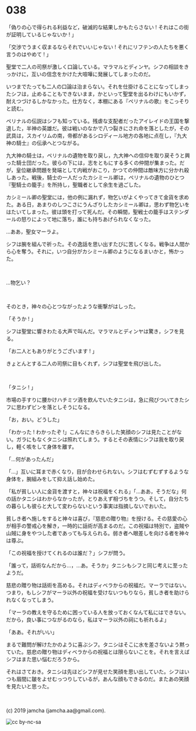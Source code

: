 

# 038

「偽りの心で得られる利益など，破滅的な結果しかもたらさない ! それはこの街が証明しているじゃないか ! 」

「交渉でうまく収まるならそれでいいじゃない ! それにリフテンの人たちを悪く言うのはやめて ! 」

聖堂で二人の司祭が激しく口論している。マラマルとディンヤ。シフの相談をきっかけに，互いの信念をかけた大喧嘩に発展してしまったのだ。

いつまでたっても二人の口論は治まらない。それを仕掛けることになってしまったシフは，止めることもできないまま，かといって聖堂を出るわけにもいかず，耐えつづけるしかなかった。仕方なく，本棚にある『ペリナルの歌』をこっそりと読む。

ペリナルの伝説はシフも知っている。残虐な支配者だったアイレイドの王国を撃退した，半神の英雄だ。彼は戦いのなかで八つ裂きにされ命を落としたが，その武具は，スカイリムの南，帝都があるシロディール地方の各地に点在し，『九大神の騎士』の伝承へとつながる。

九大神の騎士は，ペリナルの遺物を取り戻し，九大神への信仰を取り戻そうと興った騎士団だった。彼らの下には，志をともにする多くの仲間が集まった。だが，皇位継承問題を発端として内戦がおこり，かつての仲間は敵味方に分かれ殺しあった。戦後，騎士の一人だったカシミール卿は，ペリナルの遺物のひとつ『聖騎士の籠手』を所持し，聖職者として余生を過ごした。

カシミール卿の聖堂には，他の例に漏れず，物乞いがよくやってきて金貨を求めた。ある日，あまりのしつこさにうんざりしたカシミール卿は，思わず物乞いをはたいてしまった。彼は頭を打って死んだ。その瞬間，聖戦士の籠手はステンダールの怒りによって地に落ち，誰にも持ちあげられなくなった。

…ああ，聖女マーラよ。

シフは腕を組んで祈った。その逸話を思い出すたびに苦しくなる。戦争は人間から心を奪う。それに，いつ自分がカシミール卿のようになるまいかと，怖かった。

<br>

…物乞い？

<br>

そのとき，神々の心とつながったような衝撃がはしった。

「そうか ! 」

シフは聖堂に響きわたる大声で叫んだ。マラマルとディンヤは驚き，シフを見る。

「お二人ともありがとうございます ! 」

きょとんとする二人の司祭に目もくれず，シフは聖堂を飛び出した。

<br>

「タニシ ! 」

市場の手すりに腰かけハチミツ酒を飲んでいたタニシは，急に飛びついてきたシフに思わずビンを落としそうになる。

「お，おい。どうした」

「わかった ! わかったぞ !」こんなにきらきらした笑顔のシフは見たことがない。ガラにもなくタニシは照れてしまう。するとその表情にシフは我を取り戻し，軽く咳をして身体を離す。

「…何があったんだ」

「…」互いに耳まで赤くなり，目が合わせられない。シフはむずむずするような身体を，腕組みをして抑え話し始めた。

「私が貧しい人に金貨を渡すと，神々は祝福をくれる」「…ああ，そうだな」何の話かタニシはわからなかったが，とりあえず相づちをうつ。そして，自分たちの暮らしも彼らと大して変わらないという事実は指摘しないでおいた。

貧しき者へ施しをすると神々は喜び，『慈悲の贈り物』を授ける。その慈愛の心が相手の警戒心を解き，一時的に話術が高まるのだ。この祝福は特別で，盗賊や山賊に身をやつした者であっても与えられる。弱き者へ眼差しを向ける者を神々は尊ぶ。

「この祝福を授けてくれるのは誰だ？」シフが問う。

「誰って，話術なんだから…，…あ。そうか」タニシもシフと同じ考えに至ったようだ。

慈悲の贈り物は話術を高める。それはディベラからの祝福だ。マーラではない。つまり，もしシフがマーラ以外の祝福を受けないつもりなら，貧しき者を助けられなくなってしまう。

「マーラの教えを守るために困っている人を放っておくなんて私にはできない。だから，良い事につながるのなら，私はマーラ以外の祠にも祈れるよ」

「ああ。それがいい」

まるで難問が解けたかのように喜ぶシフ。タニシはそこに水を差さないよう黙っていた。慈悲の贈り物はディベラからの祝福とは限らないことを。それを言えばシフはまた思い悩むだろうから。

それはさておき。タニシは先ほどシフが見せた笑顔を思い出していた。シフはいつも眉間に皺をよせむっつりしているが，あんな顔もできるのだ。またあの笑顔を見たいと思った。

<br>
<br>
(c) 2019 jamcha (jamcha.aa@gmail.com).

![cc by-nc-sa](https://i.creativecommons.org/l/by-nc-sa/4.0/88x31.png)

